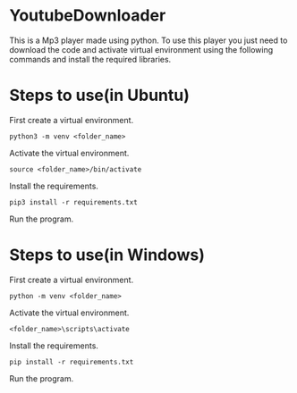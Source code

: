 # YoutubeDownloader
This is a Mp3 player made using python. To use this player you just need to download the code and activate virtual environment using the following commands and install the required libraries.


# Steps to use(in Ubuntu)
First create a virtual environment.
````
python3 -m venv <folder_name>
````
Activate the virtual environment.
````
source <folder_name>/bin/activate
````
Install the requirements.
````
pip3 install -r requirements.txt
````
Run the program.
 
# Steps to use(in Windows)
First create a virtual environment.
````
python -m venv <folder_name>
````
Activate the virtual environment.
````
<folder_name>\scripts\activate
````
Install the requirements.
````
pip install -r requirements.txt
````
Run the program.
 